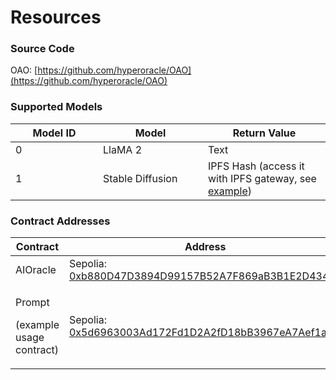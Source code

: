 # Resources

### Source Code

OAO: [https://github.com/hyperoracle/OAO](https://github.com/hyperoracle/OAO)

### Supported Models

<table><thead><tr><th width="124">Model ID</th><th width="152">Model</th><th>Return Value</th></tr></thead><tbody><tr><td>0</td><td>LlaMA 2</td><td>Text</td></tr><tr><td>1</td><td>Stable Diffusion</td><td>IPFS Hash (access it with IPFS gateway, see <a href="https://ipfs.io/ipfs/QmTJGTnAHLaYSVz8xbWZBVwAWNUJSi7GKZDzkCLMHTxAXt">example</a>)</td></tr></tbody></table>

### Contract Addresses

<table><thead><tr><th width="287">Contract</th><th width="440">Address</th></tr></thead><tbody><tr><td>AIOracle</td><td>Sepolia: <a href="https://sepolia.etherscan.io/address/0xb880D47D3894D99157B52A7F869aB3B1E2D4349d">0xb880D47D3894D99157B52A7F869aB3B1E2D4349d</a></td></tr><tr><td><p>Prompt</p><p>(example usage contract)</p></td><td>Sepolia: <a href="https://sepolia.etherscan.io/address/0x5d6963003Ad172Fd1D2A2fD18bB3967eA7Aef1a2">0x5d6963003Ad172Fd1D2A2fD18bB3967eA7Aef1a2</a></td></tr></tbody></table>
